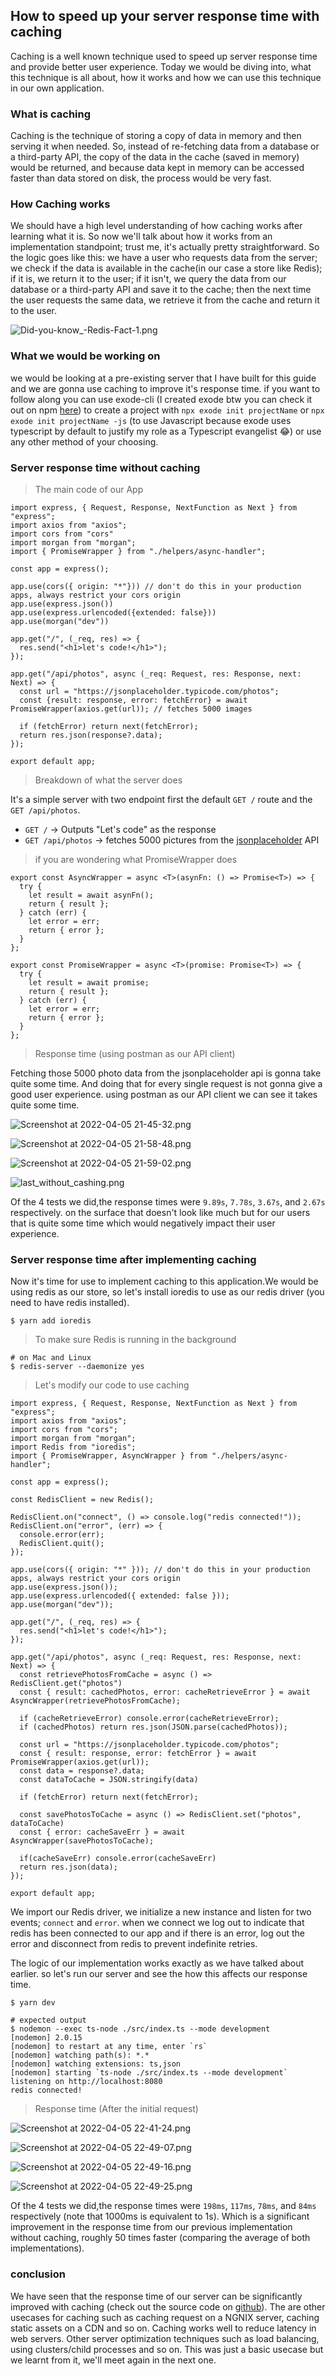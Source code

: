 ## How to speed up your server response time with caching

Caching is a well known technique used to speed up server response time and provide better user experience. Today we would be diving into, what this technique is all about, how it works and how we can use this technique in our own application.

###  What is caching 
Caching is the technique of storing a copy of data in memory and then serving it when needed.
So, instead of re-fetching data from a database or a third-party API, the copy of the data in the cache (saved in memory) would be returned, and because data kept in memory can be accessed faster than data stored on disk, the process would be very fast. 

### How Caching works
We should have a high level understanding of how caching works after learning what it is.
So now we'll talk about how it works from an implementation standpoint; trust me, it's actually pretty straightforward. So the logic goes like this: we have a user who requests data from the server; we check if the data is available in the cache(in our case a store like Redis); if it is, we return it to the user; if it isn't, we query the data from our database or a third-party API and save it to the cache; then the next time the user requests the same data, we retrieve it from the cache and return it to the user. 

![Did-you-know_-Redis-Fact-1.png](https://cdn.hashnode.com/res/hashnode/image/upload/v1649186989190/boVfEINGA.png)

### What we would be working on
we would be looking at a pre-existing server that I have built for this guide and we are gonna use caching to improve it's response time. if you want to follow along you can use exode-cli (I created exode btw you can check it out on npm [here](https://www.npmjs.com/package/exode)) to create a project with `npx exode init projectName` or `npx exode init projectName -js` (to use Javascript because exode uses typescript by default to justify my role as a Typescript evangelist 😂) or use any other method of your choosing.

### Server response time without caching
 > The main code of our App

```
import express, { Request, Response, NextFunction as Next } from "express";
import axios from "axios";
import cors from "cors"
import morgan from "morgan";
import { PromiseWrapper } from "./helpers/async-handler";

const app = express();

app.use(cors({ origin: "*"})) // don't do this in your production apps, always restrict your cors origin
app.use(express.json())
app.use(express.urlencoded({extended: false}))
app.use(morgan("dev"))

app.get("/", (_req, res) => {
  res.send("<h1>let's code!</h1>");
});

app.get("/api/photos", async (_req: Request, res: Response, next: Next) => {
  const url = "https://jsonplaceholder.typicode.com/photos";
  const {result: response, error: fetchError} = await PromiseWrapper(axios.get(url)); // fetches 5000 images

  if (fetchError) return next(fetchError);
  return res.json(response?.data);
});

export default app;
```

> Breakdown of what the server does

It's a simple server with two endpoint first the default `GET /` route and the `GET /api/photos`.

- `GET /` -> Outputs "Let's code" as the response
- `GET /api/photos` -> fetches 5000 pictures from the [jsonplaceholder](https://jsonplaceholder.typicode.com) API

> if you are wondering what PromiseWrapper does

```
export const AsyncWrapper = async <T>(asynFn: () => Promise<T>) => {
  try {
    let result = await asynFn();
    return { result };
  } catch (err) {
    let error = err;
    return { error };
  }
};

export const PromiseWrapper = async <T>(promise: Promise<T>) => {
  try {
    let result = await promise;
    return { result };
  } catch (err) {
    let error = err;
    return { error };
  }
};

```

> Response time (using postman as our API client)

Fetching those 5000 photo data from the jsonplaceholder api is gonna take quite some time. And doing that for every single request is not gonna give a good user experience. using postman as our API client we can see it takes quite some time.


![Screenshot at 2022-04-05 21-45-32.png](https://cdn.hashnode.com/res/hashnode/image/upload/v1649192214837/jquTSakRI.png)


![Screenshot at 2022-04-05 21-58-48.png](https://cdn.hashnode.com/res/hashnode/image/upload/v1649195903732/g2GyVozTQ.png)


![Screenshot at 2022-04-05 21-59-02.png](https://cdn.hashnode.com/res/hashnode/image/upload/v1649195956299/3GIeV00fg.png)


![last_without_cashing.png](https://cdn.hashnode.com/res/hashnode/image/upload/v1649196080649/6MC1dR9c6.png)


Of the 4 tests we did,the response times were  `9.89s`, `7.78s`, `3.67s`, and `2.67s` respectively. on the surface that doesn't look like much but for our users that is quite some time which would negatively impact their user experience.


### Server response time after implementing caching

Now it's time for use to implement caching to this application.We would be using redis as our store, so let's install ioredis to use as our redis driver (you need to have redis installed).

```
$ yarn add ioredis
```

> To make sure Redis is running in the background 

```
# on Mac and Linux
$ redis-server --daemonize yes 
```

> Let's modify our code to use caching

```
import express, { Request, Response, NextFunction as Next } from "express";
import axios from "axios";
import cors from "cors";
import morgan from "morgan";
import Redis from "ioredis";
import { PromiseWrapper, AsyncWrapper } from "./helpers/async-handler";

const app = express();

const RedisClient = new Redis();

RedisClient.on("connect", () => console.log("redis connected!"));
RedisClient.on("error", (err) => {
  console.error(err);
  RedisClient.quit();
});

app.use(cors({ origin: "*" })); // don't do this in your production apps, always restrict your cors origin
app.use(express.json());
app.use(express.urlencoded({ extended: false }));
app.use(morgan("dev"));

app.get("/", (_req, res) => {
  res.send("<h1>let's code!</h1>");
});

app.get("/api/photos", async (_req: Request, res: Response, next: Next) => {
  const retrievePhotosFromCache = async () => RedisClient.get("photos")
  const { result: cachedPhotos, error: cacheRetrieveError } = await AsyncWrapper(retrievePhotosFromCache);
  
  if (cacheRetrieveError) console.error(cacheRetrieveError);
  if (cachedPhotos) return res.json(JSON.parse(cachedPhotos));

  const url = "https://jsonplaceholder.typicode.com/photos";
  const { result: response, error: fetchError } = await PromiseWrapper(axios.get(url));
  const data = response?.data;
  const dataToCache = JSON.stringify(data)

  if (fetchError) return next(fetchError);

  const savePhotosToCache = async () => RedisClient.set("photos", dataToCache)
  const { error: cacheSaveErr } = await AsyncWrapper(savePhotosToCache);

  if(cacheSaveErr) console.error(cacheSaveErr)
  return res.json(data);
});

export default app;
```

We import our Redis driver, we initialize a new instance and listen for two events; `connect` and `error`. when we connect we log out to indicate that redis has been connected to our app and if there is an error, log out the error and disconnect from redis to prevent indefinite retries.

The logic of our implementation works exactly as we have talked about earlier. so let's run our server and see the how this affects our response time.
 
```
$ yarn dev
```

```
# expected output
$ nodemon --exec ts-node ./src/index.ts --mode development
[nodemon] 2.0.15
[nodemon] to restart at any time, enter `rs`
[nodemon] watching path(s): *.*
[nodemon] watching extensions: ts,json
[nodemon] starting `ts-node ./src/index.ts --mode development`
listening on http://localhost:8080
redis connected!
```
 
> Response time (After the initial request)

![Screenshot at 2022-04-05 22-41-24.png](https://cdn.hashnode.com/res/hashnode/image/upload/v1649196428370/USigkoO2z.png)


![Screenshot at 2022-04-05 22-49-07.png](https://cdn.hashnode.com/res/hashnode/image/upload/v1649196431074/h-A44DSHx.png)

![Screenshot at 2022-04-05 22-49-16.png](https://cdn.hashnode.com/res/hashnode/image/upload/v1649196433945/WwpMxq84w.png)

![Screenshot at 2022-04-05 22-49-25.png](https://cdn.hashnode.com/res/hashnode/image/upload/v1649196436524/qxNMoM6eZ.png)

Of the 4 tests we did,the response times were  `198ms`, `117ms`, `78ms`, and `84ms` respectively (note that 1000ms is equivalent to 1s). Which is a significant improvement in the response time from our previous implementation without caching, roughly 50 times faster (comparing the average of both implementations).


### conclusion

We have seen that the response time of our server can be significantly improved with caching (check out the source code on [github](https://github.com/Xavier577/reponse_time_improvement_with_caching)). The are other usecases for caching such as caching request on a NGNIX server, caching static assets on a CDN and so on. Caching works well to reduce latency in web servers. Other server optimization techniques such as load balancing, using clusters/child processes and so on. This was just a basic usecase but we learnt from it, we'll meet again in the next one.




